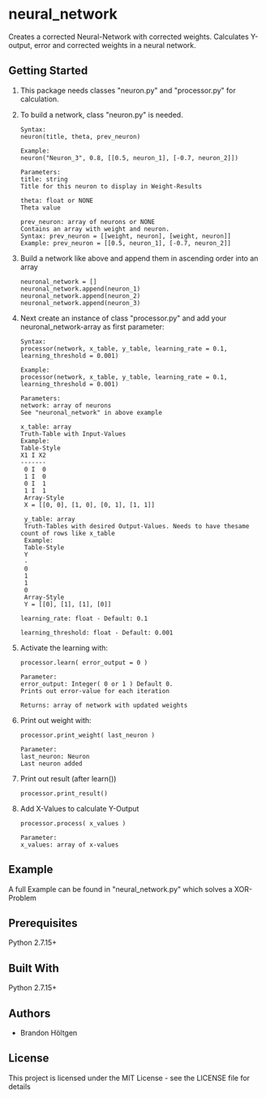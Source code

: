 # neural_network
Creates a corrected Neural-Network with corrected weights.
Calculates Y-output, error and corrected weights in a neural network. 

## Getting Started
1. This package needs classes "neuron.py" and "processor.py" for calculation.

2. To build a network, class "neuron.py" is needed.
	```
	Syntax:
	neuron(title, theta, prev_neuron)

	Example:
	neuron("Neuron_3", 0.8, [[0.5, neuron_1], [-0.7, neuron_2]])

	Parameters:
	title: string 
	Title for this neuron to display in Weight-Results

	theta: float or NONE
	Theta value

	prev_neuron: array of neurons or NONE
	Contains an array with weight and neuron. 
	Syntax: prev_neuron = [[weight, neuron], [weight, neuron]] 
	Example: prev_neuron = [[0.5, neuron_1], [-0.7, neuron_2]]
	```


2. Build a network like above and append them in ascending order into an array
	```
	neuronal_network = []
	neuronal_network.append(neuron_1)
	neuronal_network.append(neuron_2)
	neuronal_network.append(neuron_3)
	``` 

3. Next create an instance of class "processor.py" and add your neuronal_network-array as first parameter:
	```
	Syntax: 
	processor(network, x_table, y_table, learning_rate = 0.1, learning_threshold = 0.001)

	Example: 
	processor(network, x_table, y_table, learning_rate = 0.1, learning_threshold = 0.001)

	Parameters:
	network: array of neurons
	See "neuronal_network" in above example

	x_table: array
	Truth-Table with Input-Values
	Example:
	Table-Style 
	X1 I X2
	-------
	 0 I  0
	 1 I  0
	 0 I  1
	 1 I  1
	 Array-Style
	 X = [[0, 0], [1, 0], [0, 1], [1, 1]]

	 y_table: array
	 Truth-Tables with desired Output-Values. Needs to have thesame count of rows like x_table
	 Example:
	 Table-Style
	 Y
	 -
	 0
	 1
	 1
	 0
	 Array-Style
	 Y = [[0], [1], [1], [0]]

	learning_rate: float - Default: 0.1

	learning_threshold: float - Default: 0.001
	```


4. Activate the learning with:
	```
	processor.learn( error_output = 0 )

	Parameter:
	error_output: Integer( 0 or 1 ) Default 0. 
	Prints out error-value for each iteration

	Returns: array of network with updated weights 
	```


5. Print out weight with:
	```
	processor.print_weight( last_neuron )

	Parameter: 
	last_neuron: Neuron
	Last neuron added
	```


6. Print out result (after learn())
	```
	processor.print_result()
	```

7. Add X-Values to calculate Y-Output
	```
	processor.process( x_values )

	Parameter:
	x_values: array of x-values
	```

## Example
A full Example can be found in "neural_network.py" which solves a XOR-Problem

## Prerequisites
Python 2.7.15+

## Built With
Python 2.7.15+

## Authors
- Brandon Höltgen

## License
This project is licensed under the MIT License - see the LICENSE file for details